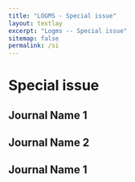 ```yaml
---
title: "LOGMS - Special issue"
layout: textlay
excerpt: "Logms -- Special issue"
sitemap: false
permalink: /si
---
```


# Special issue


## Journal Name 1
## Journal Name 2
## Journal Name 1
